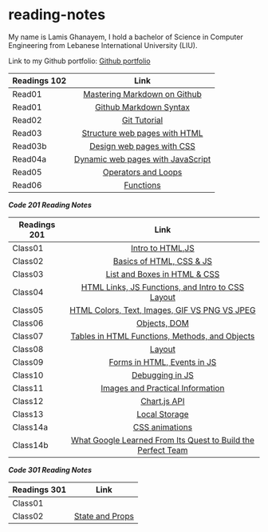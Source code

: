 # reading-notes

My name is Lamis Ghanayem, I hold a bachelor of Science in Computer Engineering from Lebanese International University (LIU).

Link to my Github portfolio:
[Github portfolio](https://github.com/lamisghanayem)

| Readings 102 |      Link                                                                                    |
|----------    |:-------------:                                                                               |
| Read01       |  [Mastering Markdown on Github](https://lamisghanayem.github.io/Reading-notes/Read01-GithubMarkdownSyntax)      |  
| Read01       |  [Github Markdown Syntax](https://lamisghanayem.github.io/Reading-notes/Read01-MasteringMarkdown)   |
| Read02       |  [Git Tutorial](https://lamisghanayem.github.io/Reading-notes/Read02-GitIntro)                                  |  
| Read03       |  [Structure web pages with HTML](https://lamisghanayem.github.io/Reading-notes/Read03-StructurewebpageswithHTML)                                  |  
| Read03b      |  [Design web pages with CSS](https://lamisghanayem.github.io/Reading-notes/Read03-StructurewebpageswithHTML)                                  |  
| Read04a      |  [Dynamic web pages with JavaScript](https://lamisghanayem.github.io/Reading-notes/Read04a)                                  |  
| Read05       |  [Operators and Loops](https://lamisghanayem.github.io/Reading-notes/Read05)                                  | 
| Read06       |  [Functions](https://lamisghanayem.github.io/Reading-notes/Read06)                                  |


**_Code 201 Reading Notes_**

| Readings 201  |      Link                                  |
|----------     |:-------------:                             |
| Class01       |  [Intro to HTML,JS](https://lamisghanayem.github.io/Reading-notes/Class01)                                                     |  
| Class02       |  [Basics of HTML, CSS & JS](https://lamisghanayem.github.io/Reading-notes/Class02)                                          |
| Class03       |     [List and Boxes in HTML & CSS](https://lamisghanayem.github.io/Reading-notes/Class03)                                       |  
| Class04       |  [HTML Links, JS Functions, and Intro to CSS Layout](https://lamisghanayem.github.io/Reading-notes/Class04)                                                     |  
| Class05       |  [HTML Colors, Text, Images, GIF VS PNG VS JPEG ](https://lamisghanayem.github.io/Reading-notes/Class05)                                        |
| Class06       | [Objects, DOM](https://lamisghanayem.github.io/Reading-notes/Class06)                                         |  
| Class07       |  [Tables in HTML Functions, Methods, and Objects](https://lamisghanayem.github.io/Reading-notes/Class07)                                           |
| Class08       |  [Layout ](https://lamisghanayem.github.io/Reading-notes/Class08)                                           |  
| Class09       |  [Forms in HTML, Events in JS ](https://lamisghanayem.github.io/Reading-notes/Class09)                                           |  
| Class10       |  [Debugging in JS ](https://lamisghanayem.github.io/Reading-notes/Class10)                                          |
| Class11       |  [Images and Practical Information ](https://lamisghanayem.github.io/Reading-notes/Class11)                                          |
| Class12       | [ Chart.js API ](https://lamisghanayem.github.io/Reading-notes/Class12)                                             |
| Class13       | [ Local Storage ](https://lamisghanayem.github.io/Reading-notes/Class13)                                            |
| Class14a      |  [ CSS animations ](https://lamisghanayem.github.io/Reading-notes/Class14a)                                                |
| Class14b      |  [ What Google Learned From Its Quest to Build the Perfect Team ](https://lamisghanayem.github.io/Reading-notes/Class14b)                                                |


**_Code 301 Reading Notes_**

| Readings 301  |      Link                                  |
|----------     |:-------------:                             |
| Class01       |  [](https://lamisghanayem.github.io/Reading-notes/301/class01)   
| Class02       |  [State and Props](https://lamisghanayem.github.io/Reading-notes/301/class02)                   
